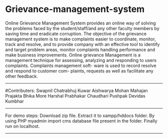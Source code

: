 # Grievance-management-system
Online Grievance Management System provides an online way of solving the problems faced by the student/staff/and any other faculty members by saving time and eradicate corruption. The objective of the grievance management system is to make complaints easier to coordinate, monitor, track and resolve, and to provide company with an effective tool to identify and target problem areas, monitor complaints handling performance and make business improvements. Online grievance Management is a management technique for assessing, analyzing and responding to users complaints. Complaints management soft- ware is used to record resolve and respond to customer com- plaints, requests as well as facilitate any other feedback.
***********************************************************************************************************************************************************************************
#Contributers:
Swapnil Chatrabhuj Kuwar
Aishwarya Mohan Mahajan
Prajakta Bhika More
Harshal Prabhakar Chaudhari
Pushpak Devidas Kumbhar
***********************************************************************************************************************************************************************************
For demo steps:
Download zip file.
Extract it to xampp/hddocs folder.
By using PHP myadmin import cms database  file present in the folder.
Finally run on localhost.
*********************************************************************************************************************************************************************************
